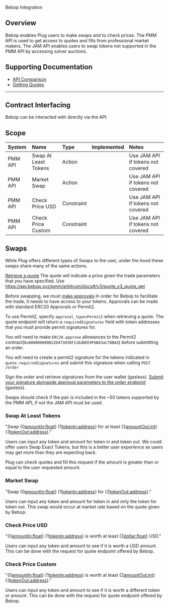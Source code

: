 Bebop Integration

## Overview

Bebop enables Plug users to make swaps and to check prices. The PMM API is used to get access to quotes and fills from professional market makers. The JAM API enables users to swap tokens not supported in the PMM API by accessing solver auctions.
## Supporting Documentation

- [API Comparison](https://docs.bebop.xyz/bebop/bebop-api-pmm-rfq/bebop-trading-apis-comparison)
- [Getting Quotes](https://docs.bebop.xyz/bebop/bebop-api-pmm-rfq/rfq-api-endpoints/trade/get-quote )

---
## Contract Interfacing

Bebop can be interacted with directly via the API.
  
## Scope

  
| System  | Name                 | Type       | Implemented | Notes                             |
| :------ | :------------------- | :--------- | :---------- | :-------------------------------- |
| PMM API | Swap At Least Tokens | Action     |             | Use JAM API if tokens not covered |
| PMM API | Market Swap          | Action     |             | Use JAM API if tokens not covered |
| PMM API | Check Price USD      | Constraint |             | Use JAM API if tokens not covered |
| PMM API | Check Price Custom   | Constraint |             | Use JAM API if tokens not covered |

## Swaps

While Plug offers different types of Swaps to the user, under the hood these swaps share many of the same actions.

[Retrieve a quote](https://docs.bebop.xyz/bebop/bebop-api-pmm-rfq/rfq-api-endpoints/trade/get-quote) The quote will indicate a price given the trade parameters that you have specified. Use https://api.bebop.xyz/pmm/arbitrum/docs#/v3/quote_v3_quote_get

Before swapping, we must [make approvals](https://docs.bebop.xyz/bebop/bebop-api-pmm-rfq/rfq-api-endpoints/trade/manage-approvals) In order for Bebop to facilitate the trade, it needs to have access to your tokens. Approvals can be made with standard ERC20 Approvals or Permit2. 

To use Permit2, specify `approval_type=Permit2` when retrieving a quote. The quote endpoint will return a `requiredSignatures` field with token addresses that you must provide permit signatures for.

You will need to make `ERC20.approve` allowances to the Permit2 contract(`0x000000000022D473030F116dDEE9F6B43aC78BA3`) before submitting an order.

You will need to create a permit2 signature for the tokens indicated in `quote.requiredSignatures` and submit this signature when calling `POST /order`

Sign the order and retrieve signatures from the user wallet (gasless). [Submit your signature alongside approval parameters to the order endpoint](https://docs.bebop.xyz/bebop/bebop-api-pmm-rfq/rfq-api-endpoints/trade/submit-order) (gasless).

Swaps should check if the pair is included in the ~50 tokens supported by the PMM API, if not the JAM API must be used.
### Swap At Least Tokens

"Swap {0<amountIn:float>} {1<tokenIn:address>} for at least {2<amountOut:int>} {3<tokenOut:address>}."

Users can input any token and amount for token in and token out. We could offer users Swap Exact Tokens, but this is a better user experience as users may get more than they are expecting back.

Plug can check quotes and fill this request if the amount is greater than or equal to the user requested amount.
### Market Swap

"Swap {0<amountIn:float>} {1<tokenIn:address>} for {2<tokenOut:address>}."

Users can input any token and amount for token in and only the token for token out. This swap would occur at market rate based on the quote given by Bebop.
### Check Price USD

"{0<amountIn:float>} {1<tokenIn:address>} is worth at least {2<dollar:float>} USD."

Users can input any token and amount to see if it is worth a USD amount. This can be done with the request for quote endpoint offered by Bebop.
### Check Price Custom

"{0<amountIn:float>} {1<tokenIn:address>} is worth at least {2<amountOut:int>} {3<tokenOut:address>}."

Users can input any token and amount to see if it is worth a different token or amount. This can be done with the request for quote endpoint offered by Bebop.
